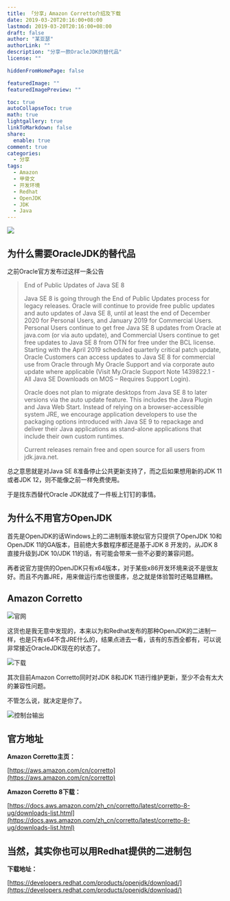 ```yaml
---
title: 「分享」Amazon Corretto介绍及下载
date: 2019-03-20T20:16:00+08:00
lastmod: 2019-03-20T20:16:00+08:00
draft: false
author: "某亚瑟"
authorLink: ""
description: "分享一款OracleJDK的替代品"
license: ""

hiddenFromHomePage: false

featuredImage: ""
featuredImagePreview: ""

toc: true
autoCollapseToc: true
math: true
lightgallery: true
linkToMarkdown: false
share:
  enable: true
comment: true
categories: 
  - 分享
tags: 
  - Amazon
  - 甲骨文
  - 开发环境
  - Redhat
  - OpenJDK
  - JDK
  - Java
---
```


<!--more-->

![](https://cdn.jsdelivr.net/gh/mouyase/Yojigen.Tech@master/static/assets/4/cover.jpg)

## 为什么需要OracleJDK的替代品

之前Oracle官方发布过这样一条公告
>End of Public Updates of Java SE 8
>
>Java SE 8 is going through the End of Public Updates process for legacy releases. Oracle will continue to provide free public updates and auto updates of Java SE 8, until at least the end of December 2020 for Personal Users, and January 2019 for Commercial Users. Personal Users continue to get free Java SE 8 updates from Oracle at java.com (or via auto update), and Commercial Users continue to get free updates to Java SE 8 from OTN for free under the BCL license. Starting with the April 2019 scheduled quarterly critical patch update, Oracle Customers can access updates to Java SE 8 for commercial use from Oracle through My Oracle Support and via corporate auto update where applicable (Visit My.Oracle Support Note 1439822.1 - All Java SE Downloads on MOS – Requires Support Login).
>
>Oracle does not plan to migrate desktops from Java SE 8 to later versions via the auto update feature. This includes the Java Plugin and Java Web Start. Instead of relying on a browser-accessible system JRE, we encourage application developers to use the packaging options introduced with Java SE 9 to repackage and deliver their Java applications as stand-alone applications that include their own custom runtimes.
>
>Current releases remain free and open source for all users from jdk.java.net.

总之意思就是对Java SE 8准备停止公共更新支持了，而之后如果想用新的JDK 11或者JDK 12，则不能像之前一样免费使用。

于是找东西替代Oracle JDK就成了一件板上钉钉的事情。

## 为什么不用官方OpenJDK

首先是OpenJDK的话Windows上的二进制版本貌似官方只提供了OpenJDK 10和OpenJDK 11的GA版本，目前绝大多数程序都还是基于JDK 8 开发的，从JDK 8直接升级到JDK 10/JDK 11的话，有可能会带来一些不必要的兼容问题。

再者说官方提供的OpenJDK只有x64版本，对于某些x86开发环境来说不是很友好。而且不内置JRE，用来做运行库也很蛋疼，总之就是体验暂时还略显糟糕。

## Amazon Corretto

![官网](https://cdn.jsdelivr.net/gh/mouyase/Yojigen.Tech@master/static/assets/4/1.jpg)

这货也是我无意中发现的，本来以为和Redhat发布的那种OpenJDK的二进制一样，也是只有x64不含JRE什么的，结果点进去一看，该有的东西全都有，可以说非常接近OracleJDK现在的状态了。

![下载](https://cdn.jsdelivr.net/gh/mouyase/Yojigen.Tech@master/static/assets/4/2.jpg)

其次目前Amazon Corretto同时对JDK 8和JDK 11进行维护更新，至少不会有太大的兼容性问题。

不管怎么说，就决定是你了。

![控制台输出](https://cdn.jsdelivr.net/gh/mouyase/Yojigen.Tech@master/static/assets/4/3.jpg)

## 官方地址

**Amazon Corretto主页：**

[https://aws.amazon.com/cn/corretto](https://aws.amazon.com/cn/corretto)

**Amazon Corretto 8下载：**

[https://docs.aws.amazon.com/zh_cn/corretto/latest/corretto-8-ug/downloads-list.html](https://docs.aws.amazon.com/zh_cn/corretto/latest/corretto-8-ug/downloads-list.html)

## 当然，其实你也可以用Redhat提供的二进制包

**下载地址：**

[https://developers.redhat.com/products/openjdk/download/](https://developers.redhat.com/products/openjdk/download/)